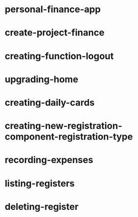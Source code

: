 # personal-finance-app
# create-project-finance
# creating-function-logout
# upgrading-home
# creating-daily-cards
# creating-new-registration-component-registration-type
# recording-expenses
# listing-registers
# deleting-register
